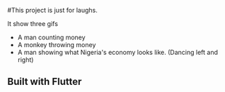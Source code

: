 #This project is just for laughs.

It show three gifs
- A man counting money
- A monkey throwing money
- A man showing what Nigeria's economy looks like. (Dancing left and right)

## Built with Flutter